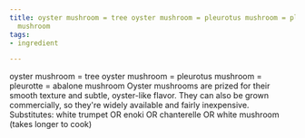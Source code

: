 ```yaml
---
title: oyster mushroom = tree oyster mushroom = pleurotus mushroom = pleurotte = abalone
  mushroom
tags:
- ingredient

---
```

oyster mushroom = tree oyster mushroom = pleurotus mushroom = pleurotte = abalone mushroom Oyster mushrooms are prized for their smooth texture and subtle, oyster-like flavor. They can also be grown commercially, so they're widely available and fairly inexpensive. Substitutes: white trumpet OR enoki OR chanterelle OR white mushroom (takes longer to cook)
